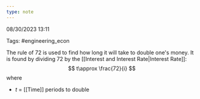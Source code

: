 ```yaml
---
type: note
---
```

08/30/2023 13:11

Tags: #engineering_econ 

The rule of 72 is used to find how long it will take to double one's money. It is found by dividing 72 by the [[Interest and Interest Rate|Interest Rate]]:
$$
t\approx \frac{72}{i}
$$
where
- $t$ = [[Time]] periods to double